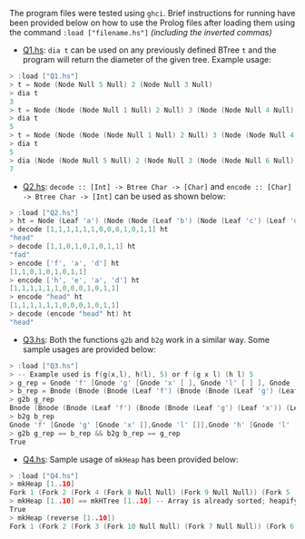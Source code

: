 The program files were tested using `ghci`. Brief instructions for running have been provided below on how to use the Prolog files after loading them using the command `:load ["filename.hs"]` <i>(including the inverted commas)</i>

+ [Q1.hs](./Q1.hs): `dia t` can be used on any previously defined BTree `t` and the program will return the diameter of the given tree. Example usage:
```c
> :load ["Q1.hs"]
> t = Node (Node Null 5 Null) 2 (Node Null 3 Null)
> dia t
3
> t = Node (Node (Node Null 1 Null) 2 Null) 3 (Node (Node Null 4 Null) 5 Null) -- Root in diameter
> dia t
5
> t = Node (Node (Node (Node Null 1 Null) 2 Null) 3 (Node (Node Null 4 Null) 5 Null)) 6 Null -- Root not in diameter
> dia t
5
> dia (Node (Node Null 5 Null) 2 (Node Null 3 (Node (Node Null 6 Null) 7 (Node Null 6 (Node Null 8 (Node Null 9 Null))))))
7
```
+ [Q2.hs](./Q2.hs): `decode :: [Int] -> Btree Char -> [Char]` and `encode :: [Char] -> Btree Char -> [Int]` can be used as shown below:
```c
> :load ["Q2.hs"]
> ht = Node (Leaf 'a') (Node (Node (Leaf 'b') (Node (Leaf 'c') (Leaf 'd'))) (Node (Node (Leaf 'e') (Leaf 'f')) (Node  (Leaf 'g') (Leaf 'h'))))
> decode [1,1,1,1,1,1,0,0,0,1,0,1,1] ht
"head"
> decode [1,1,0,1,0,1,0,1,1] ht
"fad"
> encode ['f', 'a', 'd'] ht
[1,1,0,1,0,1,0,1,1]
> encode ['h', 'e', 'a', 'd'] ht
[1,1,1,1,1,1,0,0,0,1,0,1,1]
> encode "head" ht
[1,1,1,1,1,1,0,0,0,1,0,1,1]
> decode (encode "head" ht) ht
"head"
```
+ [Q3.hs](./Q3.hs): Both the functions `g2b` and `b2g` work in a similar way. Some sample usages are provided below:
```c
> :load ["Q3.hs"]
> -- Example used is f(g(x,l), h(l), 5) or f (g x l) (h l) 5
> g_rep = Gnode 'f' [Gnode 'g' [Gnode 'x' [ ], Gnode 'l' [ ] ], Gnode 'h' [Gnode 'l' [ ] ], Gnode '5' [ ] ]
> b_rep = Bnode (Bnode (Bnode (Leaf 'f') (Bnode (Bnode (Leaf 'g') (Leaf 'x')) (Leaf 'l'))) (Bnode (Leaf 'h') (Leaf 'l'))) (Leaf '5')
> g2b g_rep
Bnode (Bnode (Bnode (Leaf 'f') (Bnode (Bnode (Leaf 'g') (Leaf 'x')) (Leaf 'l'))) (Bnode (Leaf 'h') (Leaf 'l'))) (Leaf '5')
> b2g b_rep
Gnode 'f' [Gnode 'g' [Gnode 'x' [],Gnode 'l' []],Gnode 'h' [Gnode 'l' []],Gnode '5' []]
> g2b g_rep == b_rep && b2g b_rep == g_rep
True
```
+ [Q4.hs](./Q4.hs): Sample usage of `mkHeap` has been provided below:
```c
> :load ["Q4.hs"]
> mkHeap [1..10]
Fork 1 (Fork 2 (Fork 4 (Fork 8 Null Null) (Fork 9 Null Null)) (Fork 5 (Fork 10 Null Null) Null)) (Fork 3 (Fork 6 Null Null) (Fork 7 Null Null))
> mkHeap [1..10] == mkHTree [1..10] -- Array is already sorted; heapify does not swap any elements
True
> mkHeap (reverse [1..10])
Fork 1 (Fork 2 (Fork 3 (Fork 10 Null Null) (Fork 7 Null Null)) (Fork 6 (Fork 9 Null Null) Null)) (Fork 4 (Fork 5 Null Null) (Fork 8 Null Null))
```

